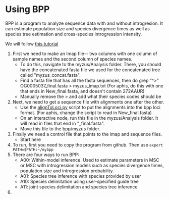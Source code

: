 # Using BPP

BPP is a program to analyze sequence data with and without introgresion. It can estimate population size and species divergence times as well as species tree estimation and cross-species introgression intensity.

We will follow [this tutorial](https://github.com/bpp/bpp-tutorial/wiki)

1) First we need to make an Imap file-- two columns with one column of sample names and the second column of species names.
    * To do this, navigate to the myzus/Analysis folder. There, you should have the concatenated fasta file we used for the concatenated tree called "myzus_concat.fasta".
    * Find a fasta file that has all the fasta sequences, then do grep "^>" OG0005037_final.fasta > myzus_imap.txt (For aphis, do this with one that ends in New_final.fasta, and doesn't contain 272AAUR)
    * Manually remove the > and add what their species codes should be
3) Next, we need to get a sequence file with alignments one after the other.
    * Use the [alignToLoci.py](scripts/alignToLoci.py) script to put the alignments into the bpp loci format. (For aphis, change the script to read in New_final.fasta)
    * On an interactive node, run this file in the myzus/Analysis folder. It will read in files that end in "_final.fasta".
    * Move this file to the bpp/myzus folder.
5) Finally we need a control file that points to the imap and sequence files.
    * Start here
7) To run, first you need to copy the program from github. Then use `export PATH=$PATH:~/mybpp`
8) There are four ways to run BPP:
    * A00: Within-model inference. Used to estimate parameters in MSC or MSC with introgression models such as species divergence times, population size and introgression probability.
    * A01: Species tree inference with species provided by user
    * A10: Species delimitation using user-specified guide tree
    * A11: joint species delimitation and species tree inference
9) 
